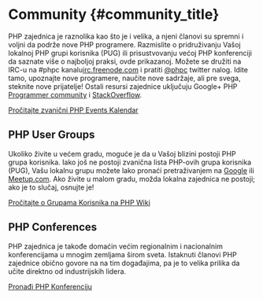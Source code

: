 # Community {#community_title}

PHP zajednica je raznolika kao što je i velika, a njeni članovi su spremni i voljni da podrže nove PHP programere. Razmislite o pridruživanju Vašoj lokalnoj PHP grupi korisnika (PUG) ili prisustvovanju većoj PHP konferenciji da saznate više o najboljoj praksi, ovde prikazanoj. Možete se družiti na IRC-u na #phpc kanalu[irc.freenode.com][php-irc] i pratiti [@phpc][phpc-twitter] twitter nalog. Idite tamo, upoznajte nove programere, naučite nove sadržaje, ali pre svega, steknite nove prijatelje! Ostali resursi zajednice uključuju Google+ PHP [Programmer community][php-programmers-gplus] i [StackOverflow][php-so].

[Pročitajte zvanični PHP Events Kalendar][php-calendar]

## PHP User Groups

Ukoliko živite u većem gradu, moguće je da u Vašoj blizini postoji PHP grupa korisnika. Iako još ne postoji zvanična lista PHP-ovih grupa korisnika (PUG), Vašu lokalnu grupu možete lako pronaći pretraživanjem na [Google][google] ili [Meetup.com][meetup]. Ako živite u malom gradu, možda lokalna zajednica ne postoji; ako je to slučaj, osnujte je!

[Pročitajte o Grupama Korisnika na PHP Wiki][php-wiki]

## PHP Conferences

PHP zajednica je takođe domaćin većim regionalnim i nacionalnim konferencijama u mnogim zemljama širom sveta. Istaknuti članovi PHP zajednice obično govore na na tim događajima, pa je to velika prilika da učite direktno od industrijskih lidera.

[Pronađi PHP Konferenciju][php-conf]

[php-calendar]: http://www.php.net/cal.php
[google]: https://www.google.com/search?q=php+user+group+near+me
[meetup]: http://www.meetup.com/find/
[php-wiki]: https://wiki.php.net/usergroups
[php-conf]: http://php.net/conferences/index.php
[phpc-twitter]: https://twitter.com/phpc
[php-programmers-gplus]: https://plus.google.com/u/0/communities/104245651975268426012
[php-irc]: http://webchat.freenode.net/
[php-so]: http://stackoverflow.com/questions/tagged/php
